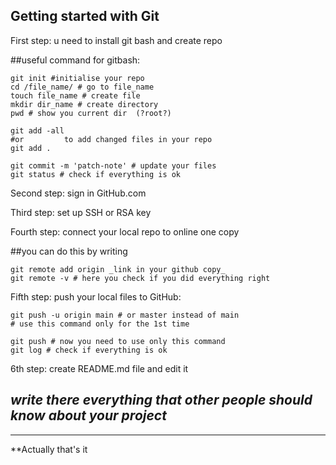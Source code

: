 **Getting started with Git**
-----

First step: u need to install git bash and create repo

##useful command for gitbash:
```
git init #initialise your repo
cd /file_name/ # go to file_name
touch file_name # create file
mkdir dir_name # create directory
pwd # show you current dir  (?root?)

git add -all 
#or			to add changed files in your repo
git add .

git commit -m 'patch-note' # update your files
git status # check if everything is ok
```

Second step: sign in GitHub.com


Third step: set up SSH or RSA key

Fourth step: connect your local repo to online one copy

##you can do this by writing 
```
git remote add origin _link in your github copy_
git remote -v # here you check if you did everything right
```

Fifth step: push your local files to GitHub:
``` 
git push -u origin main # or master instead of main
# use this command only for the 1st time

git push # now you need to use only this command
git log # check if everything is ok
``` 

6th step: create README.md file and edit it
## _write there everything that other people should know about your project_
-----
**Actually that's it